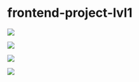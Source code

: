 # frontend-project-lvl1

<a href="https://codeclimate.com/github/codeclimate/codeclimate/maintainability"><img src="https://api.codeclimate.com/v1/badges/a99a88d28ad37a79dbf6/maintainability" /></a>

<a href="https://github.com/shurikdurik/frontend-project-lvl1/workflows/Super-Linter/badge.svg"><img src="https://github.com/shurikdurik/frontend-project-lvl1/workflows/Super-Linter/badge.svg" /></a>

<a href="https://asciinema.org/a/cFfsHcTEs1EjoK39Lu8XKO0u9" target="_blank"><img src="https://asciinema.org/a/cFfsHcTEs1EjoK39Lu8XKO0u9.svg" /></a>

<a href="https://asciinema.org/a/Oj2Rq8DBBbBwio11EVYS4pSiG" target="_blank"><img src="https://asciinema.org/a/Oj2Rq8DBBbBwio11EVYS4pSiG.svg" /></a>

